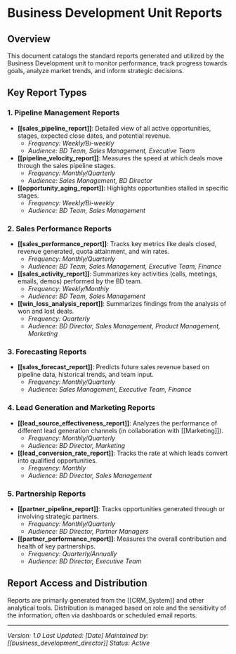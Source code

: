 # Business Development Unit Reports

## Overview
This document catalogs the standard reports generated and utilized by the Business Development unit to monitor performance, track progress towards goals, analyze market trends, and inform strategic decisions.

## Key Report Types

### 1. Pipeline Management Reports
- **[[sales_pipeline_report]]**: Detailed view of all active opportunities, stages, expected close dates, and potential revenue.
    - *Frequency: Weekly/Bi-weekly*
    - *Audience: BD Team, Sales Management, Executive Team*
- **[[pipeline_velocity_report]]**: Measures the speed at which deals move through the sales pipeline stages.
    - *Frequency: Monthly/Quarterly*
    - *Audience: Sales Management, BD Director*
- **[[opportunity_aging_report]]**: Highlights opportunities stalled in specific stages.
    - *Frequency: Weekly/Bi-weekly*
    - *Audience: BD Team, Sales Management*

### 2. Sales Performance Reports
- **[[sales_performance_report]]**: Tracks key metrics like deals closed, revenue generated, quota attainment, and win rates.
    - *Frequency: Monthly/Quarterly*
    - *Audience: BD Team, Sales Management, Executive Team, Finance*
- **[[sales_activity_report]]**: Summarizes key activities (calls, meetings, emails, demos) performed by the BD team.
    - *Frequency: Weekly/Monthly*
    - *Audience: BD Team, Sales Management*
- **[[win_loss_analysis_report]]**: Summarizes findings from the analysis of won and lost deals.
    - *Frequency: Quarterly*
    - *Audience: BD Director, Sales Management, Product Management, Marketing*

### 3. Forecasting Reports
- **[[sales_forecast_report]]**: Predicts future sales revenue based on pipeline data, historical trends, and team input.
    - *Frequency: Monthly/Quarterly*
    - *Audience: Sales Management, Executive Team, Finance*

### 4. Lead Generation and Marketing Reports
- **[[lead_source_effectiveness_report]]**: Analyzes the performance of different lead generation channels (in collaboration with [[Marketing]]).
    - *Frequency: Monthly/Quarterly*
    - *Audience: BD Director, Marketing*
- **[[lead_conversion_rate_report]]**: Tracks the rate at which leads convert into qualified opportunities.
    - *Frequency: Monthly*
    - *Audience: BD Director, Sales Management*

### 5. Partnership Reports
- **[[partner_pipeline_report]]**: Tracks opportunities generated through or involving strategic partners.
    - *Frequency: Monthly/Quarterly*
    - *Audience: BD Director, Partner Managers*
- **[[partner_performance_report]]**: Measures the overall contribution and health of key partnerships.
    - *Frequency: Quarterly/Annually*
    - *Audience: BD Director, Executive Team*

## Report Access and Distribution
Reports are primarily generated from the [[CRM_System]] and other analytical tools. Distribution is managed based on role and the sensitivity of the information, often via dashboards or scheduled email reports.

---
*Version: 1.0*
*Last Updated: [Date]*
*Maintained by: [[business_development_director]]*
*Status: Active* 